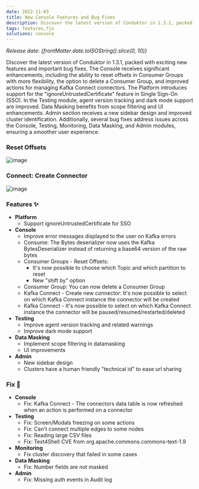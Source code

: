 ```yaml
---
date: 2022-11-03
title: New Console Features and Bug Fixes
description: Discover the latest version of Conduktor in 1.3.1, packed with exciting new features and important bug fixes.
tags: features,fix
solutions: console
---
```


*Release date: {frontMatter.date.toISOString().slice(0, 10)}*

Discover the latest version of Conduktor in 1.3.1, packed with exciting new features and important bug fixes. The Console receives significant enhancements, including the ability to reset offsets in Consumer Groups with more flexibility, the option to delete a Consumer Group, and improved actions for managing Kafka Connect connectors. The Platform introduces support for the "ignoreUntrustedCertificate" feature in Single Sign-On (SSO). In the Testing module, agent version tracking and dark mode support are improved. Data Masking benefits from scope filtering and UI enhancements. Admin section receives a new sidebar design and improved cluster identification. Additionally, several bug fixes address issues across the Console, Testing, Monitoring, Data Masking, and Admin modules, ensuring a smoother user experience.

### Reset Offsets

![image](/images/changelog/platform/console-reset-offsets.png)

### Connect: Create Connector

![image](/images/changelog/platform/console-connect.png)

### Features ✨

- **Platform**
  - Support ignoreUntrustedCertificate for SSO
- **Console**
  - Improve error messages displayed to the user on Kafka errors
  - Consume: The Bytes deserializer now uses the Kafka BytesDeserializer instead of returning a base64 version of the raw bytes
  - Consumer Groups - Reset Offsets:
    - It's now possible to choose which Topic and which partition to reset
    - New "shift by" option
  - Consumer Group: You can now delete a Consumer Group
  - Kafka Connect - Create new connector: It's now possible to select on which Kafka Connect instance the connector will be created
  - Kafka Connect - It's now possible to select on which Kafka Connect instance the connector will be paused/resumed/restarted/deleted
- **Testing**
  - Improve agent version tracking and related warnings
  - Improve dark mode support
- **Data Masking**
  - Implement scope filtering in datamasking
  - UI improvements
- **Admin**
  - New sidebar design
  - Clusters have a human friendly "technical id" to ease url sharing

### Fix 🔨

- **Console**
  - Fix: Kafka Connect - The connectors data table is now refreshed when an action is performed on a connector
- **Testing**
  - Fix: Screen/Modals freezing on some actions
  - Fix: Can't connect multiple edges to some nodes
  - Fix: Reading large CSV files
  - Fix: Text4Shell CVE from org.apache.commons.commons-text-1.9
- **Monitoring**
  - Fix cluster discovery that failed in some cases
- **Data Masking**
  - Fix: Number fields are not masked
- **Admin**
  - Fix: Missing auth events in Audit log
